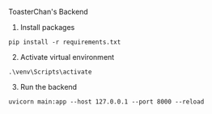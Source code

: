 ToasterChan's Backend

1. Install packages

```
pip install -r requirements.txt
```

2. Activate virtual environment
```
.\venv\Scripts\activate
```

3. Run the backend
```
uvicorn main:app --host 127.0.0.1 --port 8000 --reload
```